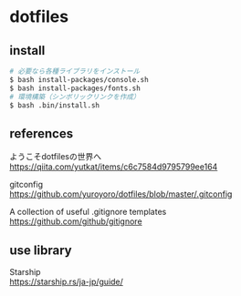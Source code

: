 # dotfiles

## install
```sh
# 必要なら各種ライブラリをインストール
$ bash install-packages/console.sh
$ bash install-packages/fonts.sh
# 環境構築（シンボリックリンクを作成）
$ bash .bin/install.sh
```

## references
ようこそdotfilesの世界へ  
https://qiita.com/yutkat/items/c6c7584d9795799ee164

gitconfig  
https://github.com/yuroyoro/dotfiles/blob/master/.gitconfig

A collection of useful .gitignore templates  
https://github.com/github/gitignore

## use library
Starship  
https://starship.rs/ja-jp/guide/
